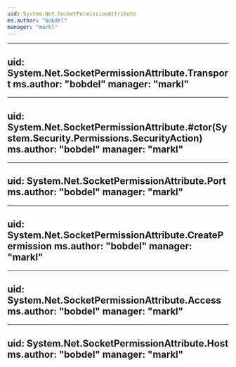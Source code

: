 ```yaml
---
uid: System.Net.SocketPermissionAttribute
ms.author: "bobdel"
manager: "markl"
---
```


---
uid: System.Net.SocketPermissionAttribute.Transport
ms.author: "bobdel"
manager: "markl"
---

---
uid: System.Net.SocketPermissionAttribute.#ctor(System.Security.Permissions.SecurityAction)
ms.author: "bobdel"
manager: "markl"
---

---
uid: System.Net.SocketPermissionAttribute.Port
ms.author: "bobdel"
manager: "markl"
---

---
uid: System.Net.SocketPermissionAttribute.CreatePermission
ms.author: "bobdel"
manager: "markl"
---

---
uid: System.Net.SocketPermissionAttribute.Access
ms.author: "bobdel"
manager: "markl"
---

---
uid: System.Net.SocketPermissionAttribute.Host
ms.author: "bobdel"
manager: "markl"
---
